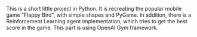 This is a short little project in Python. It is recreating the popular mobile game "Flappy Bird", with simple shapes and PyGame. In addition, there is a Reinforcement Learning agent implementation, which tries to get the best score in the game. This part is using OpenAI Gym framework.